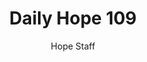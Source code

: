 ---
image: /assets/img/daily-hope-default-artwork.png
title: Daily Hope 109
number: 109
categories:
  - Daily Hope
author: Hope Staff
notes: Daily Hope 109
embed: >-
  <iframe style="border-radius:12px" src="https://open.spotify.com/embed/episode/65wazdR94pWgDfavh5JC5w?utm_source=generator" width="100%" height="152" frameBorder="0" allowfullscreen="" allow="autoplay; clipboard-write; encrypted-media; fullscreen; picture-in-picture" loading="lazy"></iframe>
---